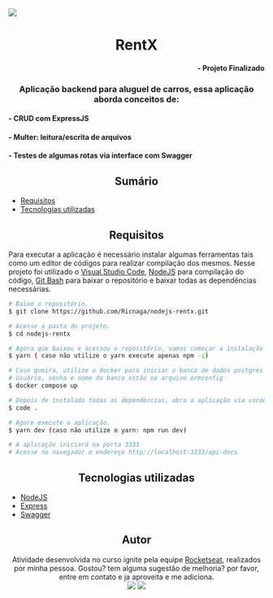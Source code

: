  <img src="https://img.shields.io/github/license/Ricnaga/nodejs-rentalx?label=License&style=for-the-badge"/>

# <div align="center"> RentX </div>

#### <div align="right">- Projeto Finalizado <div>

### <div align="center"> Aplicação backend para aluguel de carros, essa aplicação aborda conceitos de: </div>

#### - CRUD com ExpressJS 
#### - Multer: leitura/escrita de arquivos
#### - Testes de algumas rotas via interface com Swagger

## <div align="center"> Sumário </div>
<!--ts-->
   - [Requisitos](#<div-align="center">Requisitos</div>)
   - [Tecnologias utilizadas](#<div-align="center">Tecnologias-utilizadas</div>)
<!--te-->

## <div align="center">Requisitos</div>
Para executar a aplicação é necessário instalar algumas ferramentas tais como um editor de códigos para realizar compilação dos mesmos. Nesse projeto foi utilizado o [Visual Studio Code](https://code.visualstudio.com/), [NodeJS](https://nodejs.org/en/) para compilação do código, [Git Bash](https://gitforwindows.org/) para baixar o repositório e baixar todas as dependências necessárias. 

```bash
# Baixe o repositório.
$ git clone https://github.com/Ricnaga/nodejs-rentx.git

# Acesse a pasta do projeto.
$ cd nodejs-rentx

# Agora que baixou e acessou o repositório, vamos começar a instalação das dependências.
$ yarn ( caso não utilize o yarn execute apenas npm -i)

# Caso queira, utilize o docker para iniciar o banco de dados postgres e redis ou instale diretamente
# Usuário, senha e nome do banco estão no arquivo ormconfig
$ docker compose up

# Depois de instalado todas as dependências, abra a aplicação via vscode
$ code .

# Agore execute a aplicação.
$ yarn dev (caso não utilize o yarn: npm run dev)

# A aplicação iniciará na porta 3333 
# Acesse no navegador o endereço http://localhost:3333/api-docs
```

##  <div align="center">Tecnologias utilizadas</div>
- [NodeJS](https://nodejs.org/en/)
- [Express](https://expressjs.com/pt-br/starter/installing.html)
- [Swagger](https://swagger.io/)


## <div align="center">Autor</div>
<div align="center">Atividade desenvolvida no curso ignite pela equipe <a href="https://rocketseat.com.br/">Rocketseat</a>, realizados por minha pessoa.
Gostou? tem alguma sugestão de melhoria? por favor, entre em contato e ja aproveita e me adiciona.<br>
<a href="https://www.linkedin.com/in/ricardo-nagatomy"><img src="https://img.shields.io/badge/-RicardoNaga-blue?style=flat-square&logo=Linkedin&logoColor=white"></a>
<a href="https://app.rocketseat.com.br/me/ricardo-nagatomy"><img src="https://img.shields.io/badge/-Rocketseat-000?style=flat-square&logo=&logoColor=white"></a>
</div>
